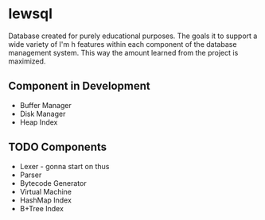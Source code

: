 # lewsql

Database created for purely educational purposes. The goals it to support a wide variety of I'm h features within each component of the database
management system. This way the amount learned from the project is maximized.

## Component in Development

- Buffer Manager
- Disk Manager
- Heap Index

## TODO Components

- Lexer - gonna start on thus
- Parser
- Bytecode Generator
- Virtual Machine
- HashMap Index
- B+Tree Index

